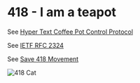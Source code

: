 # 418 - I am a teapot
See [Hyper Text Coffee Pot Control Protocol](https://en.wikipedia.org/wiki/Hyper_Text_Coffee_Pot_Control_Protocol)

See [IETF RFC 2324](https://tools.ietf.org/html/rfc2324)

See [Save 418 Movement](https://en.wikipedia.org/wiki/Hyper_Text_Coffee_Pot_Control_Protocol#Save_418_Movement)

![418 Cat](https://http.cat/418)